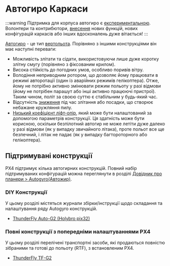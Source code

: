 # Автогиро Каркаси

<LinkedBadge type="warning" text="Experimental" url="../airframes/#experimental-vehicles"/>

:::warning
Підтримка для корпуса автогиро є [експериментальною](../airframes/index.md#experimental-vehicles). Волонтери та контрибютори, [внесення](../contribute/index.md) нових функцій, нових конфігурацій каркасів або інших вдосконалень дуже вітається! :::

[Автогиро](https://en.wikipedia.org/wiki/Autogyro) - це тип [вертольота](https://en.wikipedia.org/wiki/Rotorcraft). Порівняно з іншими конструкціями він має наступні переваги:

- Можливість злітати та сідати, використовуючи лише дуже коротку злітну смугу (порівняно з фіксованим крилом).
- Висока стійкість до погодних умов, особливо поривів вітру.
- Володіння неприводним ротором, що дозволяє йому працювати в режимі авторотації (один із аварійних режимів гелікоптера). Отже, йому не потрібно активно змінювати режим польоту у разі відмови (йому не потрібен парашут або інші активно працюючі пристрої). Таким чином, політ за своєю суттю є стабільним у будь-який час.
- Відсутність [зниження](https://en.wikipedia.org/wiki/Downwash) під час злітання або посадки, що створює небажане кружляння пилу.
- [Низький коефіцієнт ліфт-опір](https://en.wikipedia.org/wiki/Lift-to-drag_ratio), який може бути налаштований за допомогою параметрів конструкції. Ця здатність може бути корисною, оскільки безпілотний автогир не може летіти дуже далеко у разі відмови (як у випадку звичайного літака), проте польот все ще безпечний, і літак не падає (як у випадку багтороторного або гелікоптера).

## Підтримувані конструкції

PX4 підтримує кілька автогирних конструкцій. Повний набір підтримуваних конфігурацій можна переглянути в розділі [Довідник про планери > Autogyro(Автожир)](../airframes/airframe_reference.md#autogyro).

### DIY Конструкції

У цьому розділі містяться журнали збірки/інструкції щодо складання та налаштування ряду Autogyro конструкцій.

- [ThunderFly Auto-G2 (Holybro pix32)](../frames_autogyro/thunderfly_auto_g2.md)

### Повні конструкції з попередніми налаштуваннями PX4

У цьому розділі перелічені транспортні засоби, які продаються повністю зібраними та готові до польоту (RTF), з встановленим PX4.

- [ThunderFly TF-G2](https://www.thunderfly.cz/tf-g2.html)
